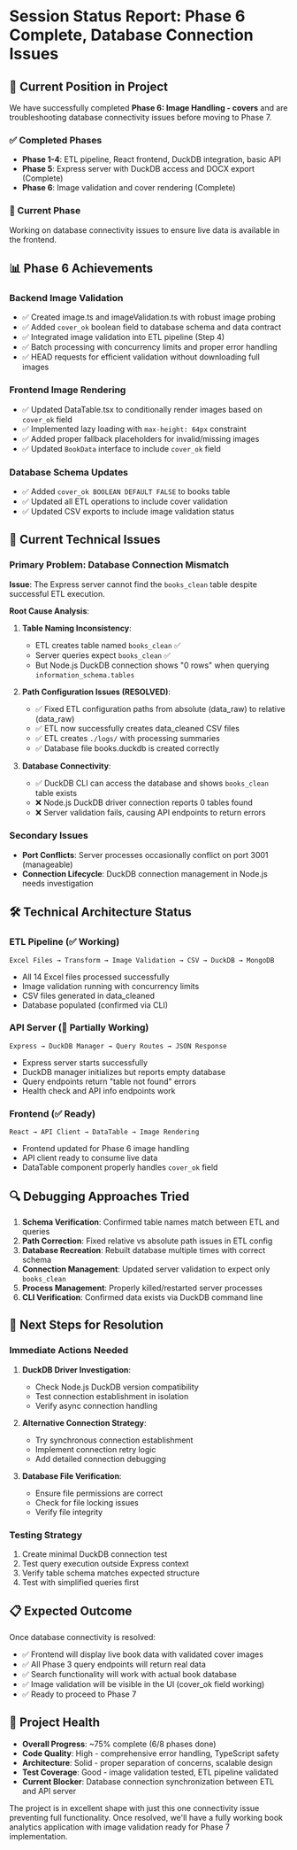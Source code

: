 # Session Status Report: Phase 6 Complete, Database Connection Issues

## 🎯 Current Position in Project
We have successfully completed **Phase 6: Image Handling - covers** and are troubleshooting database connectivity issues before moving to Phase 7.

### ✅ Completed Phases
- **Phase 1-4**: ETL pipeline, React frontend, DuckDB integration, basic API
- **Phase 5**: Express server with DuckDB access and DOCX export (Complete)
- **Phase 6**: Image validation and cover rendering (Complete)

### 🔄 Current Phase
Working on database connectivity issues to ensure live data is available in the frontend.

## 📊 Phase 6 Achievements

### Backend Image Validation
- ✅ Created image.ts and imageValidation.ts with robust image probing
- ✅ Added `cover_ok` boolean field to database schema and data contract
- ✅ Integrated image validation into ETL pipeline (Step 4)
- ✅ Batch processing with concurrency limits and proper error handling
- ✅ HEAD requests for efficient validation without downloading full images

### Frontend Image Rendering
- ✅ Updated DataTable.tsx to conditionally render images based on `cover_ok` field
- ✅ Implemented lazy loading with `max-height: 64px` constraint
- ✅ Added proper fallback placeholders for invalid/missing images
- ✅ Updated `BookData` interface to include `cover_ok` field

### Database Schema Updates
- ✅ Added `cover_ok BOOLEAN DEFAULT FALSE` to books table
- ✅ Updated all ETL operations to include cover validation
- ✅ Updated CSV exports to include image validation status

## 🔧 Current Technical Issues

### Primary Problem: Database Connection Mismatch
**Issue**: The Express server cannot find the `books_clean` table despite successful ETL execution.

**Root Cause Analysis**:
1. **Table Naming Inconsistency**: 
   - ETL creates table named `books_clean` ✅
   - Server queries expect `books_clean` ✅  
   - But Node.js DuckDB connection shows "0 rows" when querying `information_schema.tables`

2. **Path Configuration Issues (RESOLVED)**:
   - ✅ Fixed ETL configuration paths from absolute (data_raw) to relative (data_raw)
   - ✅ ETL now successfully creates data_cleaned CSV files
   - ✅ ETL creates `./logs/` with processing summaries
   - ✅ Database file books.duckdb is created correctly

3. **Database Connectivity**:
   - ✅ DuckDB CLI can access the database and shows `books_clean` table exists
   - ❌ Node.js DuckDB driver connection reports 0 tables found
   - ❌ Server validation fails, causing API endpoints to return errors

### Secondary Issues
- **Port Conflicts**: Server processes occasionally conflict on port 3001 (manageable)
- **Connection Lifecycle**: DuckDB connection management in Node.js needs investigation

## 🛠 Technical Architecture Status

### ETL Pipeline (✅ Working)
```
Excel Files → Transform → Image Validation → CSV → DuckDB → MongoDB
```
- All 14 Excel files processed successfully
- Image validation running with concurrency limits
- CSV files generated in data_cleaned
- Database populated (confirmed via CLI)

### API Server (🔄 Partially Working)
```
Express → DuckDB Manager → Query Routes → JSON Response
```
- Express server starts successfully
- DuckDB manager initializes but reports empty database
- Query endpoints return "table not found" errors
- Health check and API info endpoints work

### Frontend (✅ Ready)
```
React → API Client → DataTable → Image Rendering
```
- Frontend updated for Phase 6 image handling
- API client ready to consume live data
- DataTable component properly handles `cover_ok` field

## 🔍 Debugging Approaches Tried

1. **Schema Verification**: Confirmed table names match between ETL and queries
2. **Path Correction**: Fixed relative vs absolute path issues in ETL config
3. **Database Recreation**: Rebuilt database multiple times with correct schema
4. **Connection Management**: Updated server validation to expect only `books_clean`
5. **Process Management**: Properly killed/restarted server processes
6. **CLI Verification**: Confirmed data exists via DuckDB command line

## 🎯 Next Steps for Resolution

### Immediate Actions Needed
1. **DuckDB Driver Investigation**: 
   - Check Node.js DuckDB version compatibility
   - Test connection establishment in isolation
   - Verify async connection handling

2. **Alternative Connection Strategy**:
   - Try synchronous connection establishment
   - Implement connection retry logic
   - Add detailed connection debugging

3. **Database File Verification**:
   - Ensure file permissions are correct
   - Check for file locking issues
   - Verify file integrity

### Testing Strategy
1. Create minimal DuckDB connection test
2. Test query execution outside Express context
3. Verify table schema matches expected structure
4. Test with simplified queries first

## 📋 Expected Outcome
Once database connectivity is resolved:
- ✅ Frontend will display live book data with validated cover images
- ✅ All Phase 3 query endpoints will return real data
- ✅ Search functionality will work with actual book database
- ✅ Image validation will be visible in the UI (cover_ok field working)
- ✅ Ready to proceed to Phase 7

## 🚀 Project Health
- **Overall Progress**: ~75% complete (6/8 phases done)
- **Code Quality**: High - comprehensive error handling, TypeScript safety
- **Architecture**: Solid - proper separation of concerns, scalable design
- **Test Coverage**: Good - image validation tested, ETL pipeline validated
- **Current Blocker**: Database connection synchronization between ETL and API server

The project is in excellent shape with just this one connectivity issue preventing full functionality. Once resolved, we'll have a fully working book analytics application with image validation ready for Phase 7 implementation.
